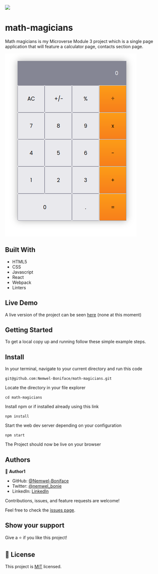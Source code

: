 ![](https://img.shields.io/badge/Microverse-blueviolet)

# math-magicians

Math magicians is my Microverse Module 3 project which is a single page application that will feature a calculator page, contacts section page.

![screenshot](./images/mathGecians.png)

## Built With

- HTML5
- CSS
- Javascript
- React
- Webpack
- Linters

## Live Demo

A live version of the project can be seen [here]() (none at this moment)


## Getting Started

To get a local copy up and running follow these simple example steps.

## Install

In your terminal, navigate to your current directory and run this code

`git@github.com:Nemwel-Boniface/math-magicians.git`

Locate the directory in your file explorer

`cd math-magicians`

Install npm or if installed already using this link

`npm install`

Start the web dev server depending on your configuration

`npm start`

The Project should now be live on your browser

## Authors

👤 **Author1**

- GitHub: [@Nemwel-Boniface ](https://github.com/Nemwel-Boniface)
- Twitter: [@nemwel_bonie](https://twitter.com/nemwel_bonie)
- LinkedIn: [LinkedIn](https://www.linkedin.com/in/nemwel-nyandoro-aa1b2620b/)

Contributions, issues, and feature requests are welcome!

Feel free to check the [issues page](https://github.com/Nemwel-Boniface/math-magicians/issues).

## Show your support

Give a ⭐️ if you like this project!
## 📝 License

This project is [MIT](./MIT.md) licensed.